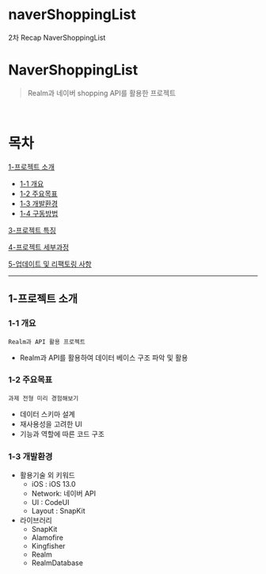 # naverShoppingList
2차 Recap NaverShoppingList 

# NaverShoppingList

> Realm과 네이버 shopping API를 활용한 프로젝트 

<br> 

# 목차

[1-프로젝트 소개](#1-프로젝트-소개)

- [1-1 개요](#1-1-개요)
- [1-2 주요목표](#1-2-주요목표)
- [1-3 개발환경](#1-3-개발환경)
- [1-4 구동방법](#1-4-구동방법)


[3-프로젝트 특징](#3-프로젝트-특징)

[4-프로젝트 세부과정](#4-프로젝트-세부과정)

[5-업데이트 및 리팩토링 사항](#5-업데이트-및-리팩토링-사항)


--- 

## 1-프로젝트 소개

### 1-1 개요
`Realm과 API 활용 프로젝트`
- Realm과 API를 활용하여 데이터 베이스 구조 파악 및 활용

### 1-2 주요목표
`과제 전형 미리 경험해보기`
- 데이터 스키마 설계
- 재사용성을 고려한 UI
- 기능과 역할에 따른 코드 구조

### 1-3 개발환경
- 활용기술 외 키워드
  - iOS : iOS 13.0
  - Network: 네이버 API 
  - UI : CodeUI
  - Layout : SnapKit
- 라이브러리
  - SnapKit
  - Alamofire
  - Kingfisher
  - Realm
  - RealmDatabase

